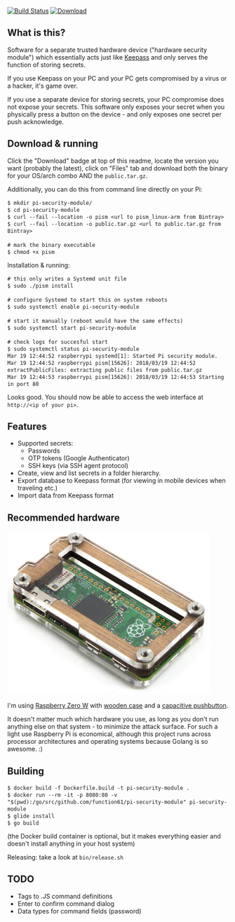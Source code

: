 [![Build Status](https://travis-ci.org/function61/pi-security-module.svg?branch=master)](https://travis-ci.org/function61/pi-security-module)
[![Download](https://api.bintray.com/packages/function61/pi-security-module/main/images/download.svg)](https://bintray.com/function61/pi-security-module/main/_latestVersion)

What is this?
-------------

Software for a separate trusted hardware device ("hardware security module") which
essentially acts just like [Keepass](http://keepass.info/) and only serves the
function of storing secrets.

If you use Keepass on your PC and your PC gets compromised by a virus or a hacker,
it's game over.

If you use a separate device for storing secrets, your PC compromise does not
expose your secrets. This software only exposes your secret when you physically
press a button on the device - and only exposes one secret per push acknowledge.


Download & running
------------------

Click the "Download" badge at top of this readme, locate the version you want (probably the latest),
click on "Files" tab and download both the binary for your OS/arch combo AND the `public.tar.gz`.

Additionally, you can do this from command line directly on your Pi:

```
$ mkdir pi-security-module/
$ cd pi-security-module
$ curl --fail --location -o pism <url to pism_linux-arm from Bintray>
$ curl --fail --location -o public.tar.gz <url to public.tar.gz from Bintray>

# mark the binary executable
$ chmod +x pism
```

Installation & running:

```
# this only writes a Systemd unit file
$ sudo ./pism install

# configure Systemd to start this on system reboots
$ sudo systemctl enable pi-security-module

# start it manually (reboot would have the same effects)
$ sudo systemctl start pi-security-module

# check logs for succesful start
$ sudo systemctl status pi-security-module
Mar 19 12:44:52 raspberrypi systemd[1]: Started Pi security module.
Mar 19 12:44:52 raspberrypi pism[15626]: 2018/03/19 12:44:52 extractPublicFiles: extracting public files from public.tar.gz
Mar 19 12:44:53 raspberrypi pism[15626]: 2018/03/19 12:44:53 Starting in port 80
```

Looks good. You should now be able to access the web interface at `http://<ip of your pi>`.


Features
--------

- Supported secrets:
	* Passwords
	* OTP tokens (Google Authenticator)
	* SSH keys (via SSH agent protocol)
- Create, view and list secrets in a folder hierarchy.
- Export database to Keepass format (for viewing in mobile devices when traveling etc.)
- Import data from Keepass format


Recommended hardware
--------------------

![](docs/pi-zero-in-wood-case.png)

I'm using [Raspberry Zero W](https://www.raspberrypi.org/products/pi-zero-w/)
with [wooden case](https://thepihut.com/products/zebra-zero-for-raspberry-pi-zero-wood)
and a [capacitive pushbutton](http://www.ebay.com/sch/?_nkw=ttp223).

It doesn't matter much which hardware you use, as long as you don't run anything else on
that system - to minimize the attack surface. For such a light use Raspberry Pi is
economical, although this project runs across processor architectures and operating systems
because Golang is so awesome. :)


Building
--------

```
$ docker build -f Dockerfile.build -t pi-security-module .
$ docker run --rm -it -p 8080:80 -v "$(pwd):/go/src/github.com/function61/pi-security-module" pi-security-module
$ glide install
$ go build
```

(the Docker build container is optional, but it makes everything easier and doesn't install anything in your host system)

Releasing: take a look at `bin/release.sh`


TODO
----

- Tags to .JS command definitions
- Enter to confirm command dialog
- Data types for command fields (password)
